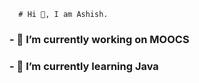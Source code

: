       # Hi 👋, I am Ashish.


### - 🔭 I’m currently working on MOOCS
### - 🌱 I’m currently learning Java
